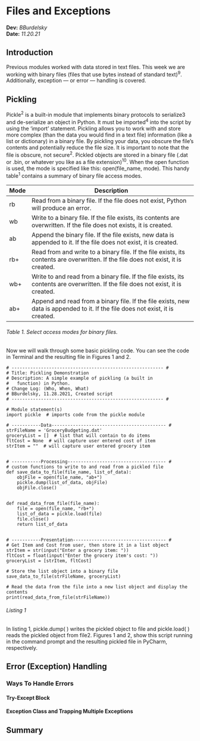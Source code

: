 # Files and Exceptions
**Dev:** *BBurdelsky*  
**Date:** *11.20.21*

## Introduction
Previous modules worked with data stored in text files. This week we are working with binary files (files that use bytes instead of standard text)<sup>9</sup>.   Additionally, exception — or error — handling is covered.

## Pickling
Pickle<sup>2</sup> is a built-in module that implements binary protocols to serialize3 and de-serialize an object in Python. It must be imported<sup>4</sup> into the script by using the ‘import’ statement. Pickling allows you to work with and store more complex (than the data you would find in a text file) information (like a list or dictionary) in a binary file. By pickling your data, you obscure the file’s contents and potentially reduce the file size. It is important to note that the file is obscure, not secure<sup>2</sup>. Pickled objects are stored in a binary file (.dat or .bin, or whatever you like as a file extension)<sup>10</sup>. When the open function is used, the mode is specified like this: open(file_name, mode). This handy table<sup>1</sup> contains a summary of binary file access modes.
  
  
| Mode | Description                                                                                                                        |
| ---- | ---------------------------------------------------------------------------------------------------------------------------------- |
| rb	 | Read from a binary file. If the file does not exist, Python will produce an error.                                                 |
| wb	 | Write to a binary file. If the file exists, its contents are overwritten. If the file does not exists, it is created.              |
| ab	 | Append the binary file. If the file exists, new data is appended to it. If the file does not exist, it is created.                 |
| rb+	 | Read from and write to a binary file. If the file exists, its contents are overwritten. If the file does not exist, it is created. |
| wb+	 | Write to and read from a binary file. If the file exists, its contents are overwritten. If the file does not exist, it is created. |
| ab+	 | Append and read from a binary file. If the file exists, new data is appended to it. If the file does not exist, it is created.     |
###### Table 1. Select access modes for binary files. 

Now we will walk through some basic pickling code. You can see the code in Terminal and the resulting file in Figures 1 and 2. 

```
# --------------------------------------------------------- #
# Title: Pickling Demonstration
# Description: A simple example of pickling (a built in
#   function) in Python.
# Change Log: (Who, When, What)
# BBurdelsky, 11.28.2021, Created script
# --------------------------------------------------------- #

# Module statement(s)
import pickle  # imports code from the pickle module

# -----------Data------------------------------------------- #
strFileName = 'GroceryBudgeting.dat'
groceryList = []  # list that will contain to do items
fltCost = None  # will capture user entered cost of item
strItem = ""  # will capture user entered grocery item


# -----------Processing------------------------------------- #
# custom functions to write to and read from a pickled file
def save_data_to_file(file_name, list_of_data):
    objFile = open(file_name, "ab+")
    pickle.dump(list_of_data, objFile)
    objFile.close()


def read_data_from_file(file_name):
    file = open(file_name, "rb+")
    list_of_data = pickle.load(file)
    file.close()
    return list_of_data


# -----------Presentation----------------------------------- #
# Get Item and Cost from user, then store it in a list object
strItem = str(input("Enter a grocery item: "))
fltCost = float(input("Enter the grocery item's cost: "))
groceryList = [strItem, fltCost]

# Store the list object into a binary file
save_data_to_file(strFileName, groceryList)

# Read the data from the file into a new list object and display the contents
print(read_data_from_file(strFileName))
```
###### Listing 1

In listing 1,  pickle.dump( ) writes the pickled object to file and pickle.load( ) reads the pickled object from file2. Figures 1 and 2, show this script running in the command prompt and the resulting pickled file in PyCharm, respectively.



## Error (Exception) Handling

### Ways To Handle Errors
#### Try-Except Block
#### Exception Class and Trapping Multiple Exceptions

## Summary
